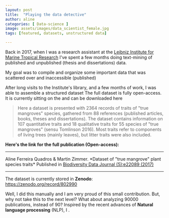 ```yaml
---
layout: post
title:  "Playing the data detective"
author: aline
categories: [ Data-science ]
image: assets/images/data_scientist_female.jpg
tags: [featured, datasets, unstructured data]

---
```



Back in 2017, when I was a research assistant at the <a href="">Leibniz Institute for Marine Tropical Research</a> I've spent a few months doing text-mining of published and unpublished (thesis and dissertations) data.

My goal was to compile and organize some important data that was scattered over and inaccessible (published)

After long visits to the Institute's library, and a few months of work, I was able to assemble a structured dataset
The full dataset is fully open-access. It is currently sitting on the and can be downloaded here

> Here a dataset is presented with 2364 records of traits of "true mangroves" species, gathered from 88 references (published articles, books, theses and dissertations). The dataset contains information on 107 quantitative traits and 18 qualitative traits for 55 species of "true mangroves" (sensu Tomlinson 2016). Most traits refer to components of living trees (mainly leaves), but litter traits were also included.

**Here's the link for the full publication (Open-access):**
<hr>
Aline Ferreira Quadros & Martin Zimmer. *Dataset of "true mangrove" plant species traits* Published in <a href="https://www.ncbi.nlm.nih.gov/pmc/articles/PMC5769720/">Biodiversity Data Journal (5):e22089 (2017)</a>
<hr>

The dataset is currently stored in **Zenodo**: https://zenodo.org/record/802990

Well, I did this manually and I am very proud of this small contribution. But, why not take this to the next level? What about analyzing 90000 publications, instead of 90? Inspired by the recent advances of **Natural language processing** (NLP), I .
